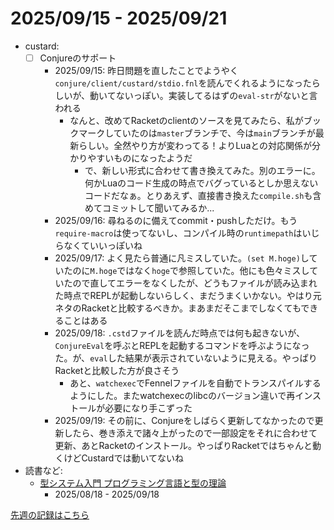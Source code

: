 # 2025/09/15 - 2025/09/21

- custard:
    - [ ] Conjureのサポート
        - 2025/09/15: 昨日問題を直したことでようやく`conjure/client/custard/stdio.fnl`を読んでくれるようになったらしいが、動いてないっぽい。実装してるはずの`eval-str`がないと言われる
            - なんと、改めてRacketのclientのソースを見てみたら、私がブックマークしていたのは`master`ブランチで、今は`main`ブランチが最新らしい。全然やり方が変わってる！よりLuaとの対応関係が分かりやすいものになったようだ
                - で、新しい形式に合わせて書き換えてみた。別のエラーに。何かLuaのコード生成の時点でバグっているとしか思えないコードだなぁ。とりあえず、直接書き換えた`compile.sh`も含めてコミットして聞いてみるか...
        - 2025/09/16: 尋ねるのに備えてcommit・pushしただけ。もう`require-macro`は使ってないし、コンパイル時の`runtimepath`はいじらなくていいっぽいね
        - 2025/09/17: よく見たら普通に凡ミスしていた。`(set M.hoge)`していたのに`M.hoge`ではなく`hoge`で参照していた。他にも色々ミスしていたので直してエラーをなくしたが、どうもファイルが読み込まれた時点でREPLが起動しないらしく、まだうまくいかない。やはり元ネタのRacketと比較するべきか。まあまだそこまでしなくてもできることはある
        - 2025/09/18: `.cstd`ファイルを読んだ時点では何も起きないが、`ConjureEval`を呼ぶとREPLを起動するコマンドを呼ぶようになった。が、`eval`した結果が表示されていないように見える。やっぱりRacketと比較した方が良さそう
            - あと、`watchexec`でFennelファイルを自動でトランスパイルするようにした。またwatchexecのlibcのバージョン違いで再インストールが必要になり手こずった
        - 2025/09/19: その前に、Conjureをしばらく更新してなかったので更新したら、巻き添えで諸々上がったので一部設定をそれに合わせて更新、あとRacketのインストール。やっぱりRacketではちゃんと動くけどCustardでは動いてないね
- 読書など:
    - [型システム入門 プログラミング言語と型の理論](https://www.ohmsha.co.jp/book/9784274069116/)
        - 2025/08/18 - 2025/09/18

[先週の記録はこちら](https://github.com/igrep/daily-commits/blob/62d4627e7315a083fcd642aac8434b253cd3974f/yesterday.md)

